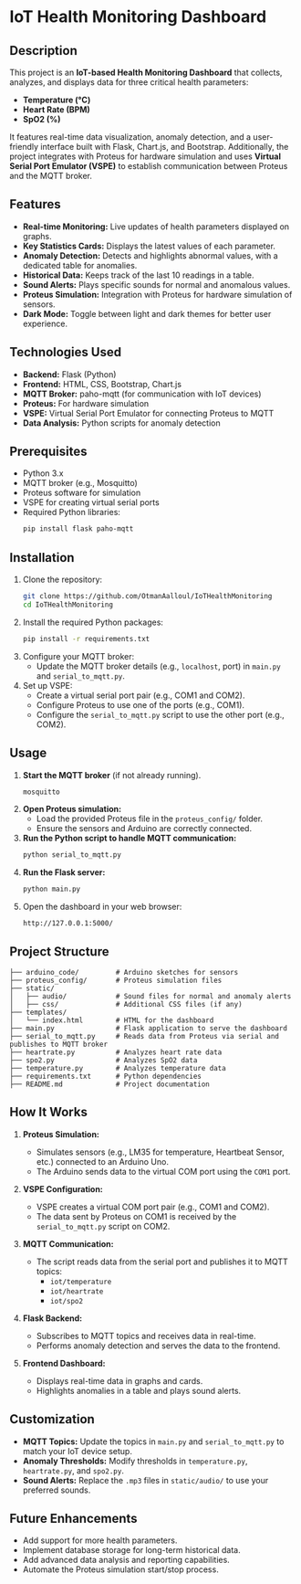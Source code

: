 # IoT Health Monitoring Dashboard

## Description
This project is an **IoT-based Health Monitoring Dashboard** that collects, analyzes, and displays data for three critical health parameters:
- **Temperature (°C)**
- **Heart Rate (BPM)**
- **SpO2 (%)**

It features real-time data visualization, anomaly detection, and a user-friendly interface built with Flask, Chart.js, and Bootstrap. Additionally, the project integrates with Proteus for hardware simulation and uses **Virtual Serial Port Emulator (VSPE)** to establish communication between Proteus and the MQTT broker.

## Features
- **Real-time Monitoring:** Live updates of health parameters displayed on graphs.
- **Key Statistics Cards:** Displays the latest values of each parameter.
- **Anomaly Detection:** Detects and highlights abnormal values, with a dedicated table for anomalies.
- **Historical Data:** Keeps track of the last 10 readings in a table.
- **Sound Alerts:** Plays specific sounds for normal and anomalous values.
- **Proteus Simulation:** Integration with Proteus for hardware simulation of sensors.
- **Dark Mode:** Toggle between light and dark themes for better user experience.

## Technologies Used
- **Backend:** Flask (Python)
- **Frontend:** HTML, CSS, Bootstrap, Chart.js
- **MQTT Broker:** paho-mqtt (for communication with IoT devices)
- **Proteus:** For hardware simulation
- **VSPE:** Virtual Serial Port Emulator for connecting Proteus to MQTT
- **Data Analysis:** Python scripts for anomaly detection

## Prerequisites
- Python 3.x
- MQTT broker (e.g., Mosquitto)
- Proteus software for simulation
- VSPE for creating virtual serial ports
- Required Python libraries:
  ```bash
  pip install flask paho-mqtt
  ```

## Installation
1. Clone the repository:
   ```bash
   git clone https://github.com/OtmanAalloul/IoTHealthMonitoring
   cd IoTHealthMonitoring
   ```
2. Install the required Python packages:
   ```bash
   pip install -r requirements.txt
   ```
3. Configure your MQTT broker:
   - Update the MQTT broker details (e.g., `localhost`, port) in `main.py` and `serial_to_mqtt.py`.
4. Set up VSPE:
   - Create a virtual serial port pair (e.g., COM1 and COM2).
   - Configure Proteus to use one of the ports (e.g., COM1).
   - Configure the `serial_to_mqtt.py` script to use the other port (e.g., COM2).

## Usage
1. **Start the MQTT broker** (if not already running).
   ```bash
   mosquitto
   ```
2. **Open Proteus simulation:**
   - Load the provided Proteus file in the `proteus_config/` folder.
   - Ensure the sensors and Arduino are correctly connected.
3. **Run the Python script to handle MQTT communication:**
   ```bash
   python serial_to_mqtt.py
   ```
4. **Run the Flask server:**
   ```bash
   python main.py
   ```
5. Open the dashboard in your web browser:
   ```
   http://127.0.0.1:5000/
   ```

## Project Structure
```
├── arduino_code/         # Arduino sketches for sensors
├── proteus_config/       # Proteus simulation files
├── static/
│   ├── audio/            # Sound files for normal and anomaly alerts
│   ├── css/              # Additional CSS files (if any)
├── templates/
│   └── index.html        # HTML for the dashboard
├── main.py               # Flask application to serve the dashboard
├── serial_to_mqtt.py     # Reads data from Proteus via serial and publishes to MQTT broker
├── heartrate.py          # Analyzes heart rate data
├── spo2.py               # Analyzes SpO2 data
├── temperature.py        # Analyzes temperature data
├── requirements.txt      # Python dependencies
├── README.md             # Project documentation
```

## How It Works
1. **Proteus Simulation:**
   - Simulates sensors (e.g., LM35 for temperature, Heartbeat Sensor, etc.) connected to an Arduino Uno.
   - The Arduino sends data to the virtual COM port using the `COM1` port.

2. **VSPE Configuration:**
   - VSPE creates a virtual COM port pair (e.g., COM1 and COM2).
   - The data sent by Proteus on COM1 is received by the `serial_to_mqtt.py` script on COM2.

3. **MQTT Communication:**
   - The script reads data from the serial port and publishes it to MQTT topics:
     - `iot/temperature`
     - `iot/heartrate`
     - `iot/spo2`

4. **Flask Backend:**
   - Subscribes to MQTT topics and receives data in real-time.
   - Performs anomaly detection and serves the data to the frontend.

5. **Frontend Dashboard:**
   - Displays real-time data in graphs and cards.
   - Highlights anomalies in a table and plays sound alerts.

## Customization
- **MQTT Topics:** Update the topics in `main.py` and `serial_to_mqtt.py` to match your IoT device setup.
- **Anomaly Thresholds:** Modify thresholds in `temperature.py`, `heartrate.py`, and `spo2.py`.
- **Sound Alerts:** Replace the `.mp3` files in `static/audio/` to use your preferred sounds.

## Future Enhancements
- Add support for more health parameters.
- Implement database storage for long-term historical data.
- Add advanced data analysis and reporting capabilities.
- Automate the Proteus simulation start/stop process.

